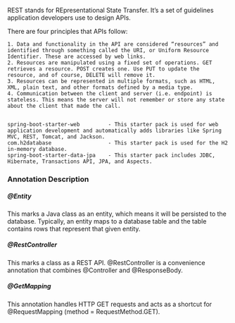 REST stands for REpresentational State Transfer. It’s a set of guidelines application developers use to design APIs. 

There are four principles that APIs follow:

    1. Data and functionality in the API are considered “resources” and identified through something called the URI, or Uniform Resource Identifier. These are accessed by web links.
    2. Resources are manipulated using a fixed set of operations. GET retrieves a resource. POST creates one. Use PUT to update the resource, and of course, DELETE will remove it.
    3. Resources can be represented in multiple formats, such as HTML, XML, plain text, and other formats defined by a media type.
    4. Communication between the client and server (i.e. endpoint) is stateless. This means the server will not remember or store any state about the client that made the call.


    spring-boot-starter-web         - This starter pack is used for web application development and automatically adds libraries like Spring MVC, REST, Tomcat, and Jackson.
    com.h2database                  - This starter pack is used for the H2 in-memory database.
    spring-boot-starter-data-jpa    - This starter pack includes JDBC, Hibernate, Transactions API, JPA, and Aspects.

### Annotation	Description

##### @Entity
This marks a Java class as an entity, which means it will be persisted to the database. Typically, an entity maps to a database table and the table contains rows that represent that given entity.

##### @RestController
This marks a class as a REST API. 
@RestController is a convenience annotation that combines @Controller and @ResponseBody.

##### @GetMapping
This annotation handles HTTP GET requests and acts as a shortcut for @RequestMapping (method = RequestMethod.GET).